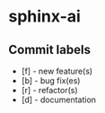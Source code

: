 # sphinx-ai

## Commit labels

* [f] - new feature(s)
* [b] - bug fix(es)
* [r] - refactor(s)
* [d] - documentation
